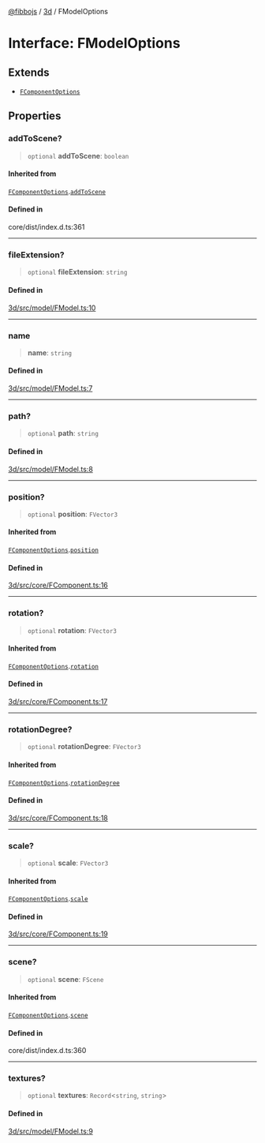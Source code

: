 [@fibbojs](/api/index) / [3d](/api/3d) / FModelOptions

# Interface: FModelOptions

## Extends

- [`FComponentOptions`](FComponentOptions.md)

## Properties

### addToScene?

> `optional` **addToScene**: `boolean`

#### Inherited from

[`FComponentOptions`](FComponentOptions.md).[`addToScene`](FComponentOptions.md#addtoscene)

#### Defined in

core/dist/index.d.ts:361

***

### fileExtension?

> `optional` **fileExtension**: `string`

#### Defined in

[3d/src/model/FModel.ts:10](https://github.com/fibbojs/fibbo/blob/a8d7b4720cdb2648ddcb2159cdc3e3671c6aee98/packages/3d/src/model/FModel.ts#L10)

***

### name

> **name**: `string`

#### Defined in

[3d/src/model/FModel.ts:7](https://github.com/fibbojs/fibbo/blob/a8d7b4720cdb2648ddcb2159cdc3e3671c6aee98/packages/3d/src/model/FModel.ts#L7)

***

### path?

> `optional` **path**: `string`

#### Defined in

[3d/src/model/FModel.ts:8](https://github.com/fibbojs/fibbo/blob/a8d7b4720cdb2648ddcb2159cdc3e3671c6aee98/packages/3d/src/model/FModel.ts#L8)

***

### position?

> `optional` **position**: `FVector3`

#### Inherited from

[`FComponentOptions`](FComponentOptions.md).[`position`](FComponentOptions.md#position)

#### Defined in

[3d/src/core/FComponent.ts:16](https://github.com/fibbojs/fibbo/blob/a8d7b4720cdb2648ddcb2159cdc3e3671c6aee98/packages/3d/src/core/FComponent.ts#L16)

***

### rotation?

> `optional` **rotation**: `FVector3`

#### Inherited from

[`FComponentOptions`](FComponentOptions.md).[`rotation`](FComponentOptions.md#rotation)

#### Defined in

[3d/src/core/FComponent.ts:17](https://github.com/fibbojs/fibbo/blob/a8d7b4720cdb2648ddcb2159cdc3e3671c6aee98/packages/3d/src/core/FComponent.ts#L17)

***

### rotationDegree?

> `optional` **rotationDegree**: `FVector3`

#### Inherited from

[`FComponentOptions`](FComponentOptions.md).[`rotationDegree`](FComponentOptions.md#rotationdegree)

#### Defined in

[3d/src/core/FComponent.ts:18](https://github.com/fibbojs/fibbo/blob/a8d7b4720cdb2648ddcb2159cdc3e3671c6aee98/packages/3d/src/core/FComponent.ts#L18)

***

### scale?

> `optional` **scale**: `FVector3`

#### Inherited from

[`FComponentOptions`](FComponentOptions.md).[`scale`](FComponentOptions.md#scale)

#### Defined in

[3d/src/core/FComponent.ts:19](https://github.com/fibbojs/fibbo/blob/a8d7b4720cdb2648ddcb2159cdc3e3671c6aee98/packages/3d/src/core/FComponent.ts#L19)

***

### scene?

> `optional` **scene**: `FScene`

#### Inherited from

[`FComponentOptions`](FComponentOptions.md).[`scene`](FComponentOptions.md#scene)

#### Defined in

core/dist/index.d.ts:360

***

### textures?

> `optional` **textures**: `Record`\<`string`, `string`\>

#### Defined in

[3d/src/model/FModel.ts:9](https://github.com/fibbojs/fibbo/blob/a8d7b4720cdb2648ddcb2159cdc3e3671c6aee98/packages/3d/src/model/FModel.ts#L9)
